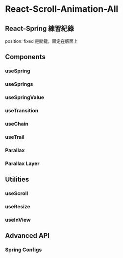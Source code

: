 # React-Scroll-Animation-All

## React-Spring 練習紀錄

position: fixed 是關鍵，固定在版面上

## Components

### useSpring

### useSprings

### useSpringValue

### useTransition

### useChain

### useTrail

### Parallax

### Parallax Layer

## Utilities

### useScroll

### useResize

### useInView

## Advanced API

### Spring Configs
